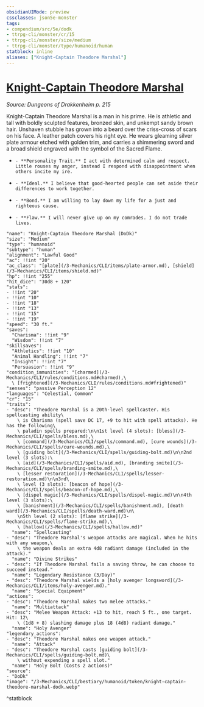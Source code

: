 ```yaml
---
obsidianUIMode: preview
cssclasses: json5e-monster
tags:
- compendium/src/5e/dodk
- ttrpg-cli/monster/cr/15
- ttrpg-cli/monster/size/medium
- ttrpg-cli/monster/type/humanoid/human
statblock: inline
aliases: ["Knight-Captain Theodore Marshal"]
---
```

# [Knight-Captain Theodore Marshal](3-Mechanics\CLI\bestiary\humanoid/knight-captain-theodore-marshal-dodk.md)
*Source: Dungeons of Drakkenheim p. 215*  

Knight-Captain Theodore Marshal is a man in his prime. He is athletic and tall with boldly sculpted features, bronzed skin, and unkempt sandy brown hair. Unshaven stubble has grown into a beard over the criss-cross of scars on his face. A leather patch covers his right eye. He wears gleaming silver plate armour etched with golden trim, and carries a shimmering sword and a broad shield engraved with the symbol of the Sacred Flame.

-     - **Personality Trait.** I act with determined calm and respect. Little rouses my anger, instead I respond with disappointment when others incite my ire.    
-     - **Ideal.** I believe that good-hearted people can set aside their differences to work together.    
-     - **Bond.** I am willing to lay down my life for a just and righteous cause.    
-     - **Flaw.** I will never give up on my comrades. I do not trade lives.    

```statblock
"name": "Knight-Captain Theodore Marshal (DoDk)"
"size": "Medium"
"type": "humanoid"
"subtype": "human"
"alignment": "Lawful Good"
"ac": !!int "20"
"ac_class": "[plate](/3-Mechanics/CLI/items/plate-armor.md), [shield](/3-Mechanics/CLI/items/shield.md)"
"hp": !!int "255"
"hit_dice": "30d8 + 120"
"stats":
- !!int "20"
- !!int "10"
- !!int "18"
- !!int "13"
- !!int "15"
- !!int "19"
"speed": "30 ft."
"saves":
  "Charisma": !!int "9"
  "Wisdom": !!int "7"
"skillsaves":
  "Athletics": !!int "10"
  "Animal Handling": !!int "7"
  "Insight": !!int "7"
  "Persuasion": !!int "9"
"condition_immunities": "[charmed](/3-Mechanics/CLI/rules/conditions.md#charmed),\
  \ [frightened](/3-Mechanics/CLI/rules/conditions.md#frightened)"
"senses": "passive Perception 12"
"languages": "Celestial, Common"
"cr": "15"
"traits":
- "desc": "Theodore Marshal is a 20th-level spellcaster. His spellcasting ability\
    \ is Charisma (spell save DC 17, +9 to hit with spell attacks). He has the following\
    \ paladin spells prepared:\n\n1st level (4 slots): [bless](/3-Mechanics/CLI/spells/bless.md),\
    \ [command](/3-Mechanics/CLI/spells/command.md), [cure wounds](/3-Mechanics/CLI/spells/cure-wounds.md),\
    \ [guiding bolt](/3-Mechanics/CLI/spells/guiding-bolt.md)\n\n2nd level (3 slots):\
    \ [aid](/3-Mechanics/CLI/spells/aid.md), [branding smite](/3-Mechanics/CLI/spells/branding-smite.md),\
    \ [lesser restoration](/3-Mechanics/CLI/spells/lesser-restoration.md)\n\n3rd\
    \ level (3 slots): [beacon of hope](/3-Mechanics/CLI/spells/beacon-of-hope.md),\
    \ [dispel magic](/3-Mechanics/CLI/spells/dispel-magic.md)\n\n4th level (3 slots):\
    \ [banishment](/3-Mechanics/CLI/spells/banishment.md), [death ward](/3-Mechanics/CLI/spells/death-ward.md)\n\
    \n5th level (2 slots): [flame strike](/3-Mechanics/CLI/spells/flame-strike.md),\
    \ [hallow](/3-Mechanics/CLI/spells/hallow.md)"
  "name": "Spellcasting"
- "desc": "Theodore Marshal's weapon attacks are magical. When he hits with any weapon,\
    \ the weapon deals an extra 4d8 radiant damage (included in the attack)."
  "name": "Divine Strikes"
- "desc": "If Theodore Marshal fails a saving throw, he can choose to succeed instead."
  "name": "Legendary Resistance (3/Day)"
- "desc": "Theodore Marshal wields a [holy avenger longsword](/3-Mechanics/CLI/items/holy-avenger.md)."
  "name": "Special Equipment"
"actions":
- "desc": "Theodore Marshal makes two melee attacks."
  "name": "Multiattack"
- "desc": "Melee Weapon Attack: +13 to hit, reach 5 ft., one target. Hit: 12\
    \ (1d8 + 8) slashing damage plus 18 (4d8) radiant damage."
  "name": "Holy Avenger"
"legendary_actions":
- "desc": "Theodore Marshal makes one weapon attack."
  "name": "Attack"
- "desc": "Theodore Marshal casts [guiding bolt](/3-Mechanics/CLI/spells/guiding-bolt.md)\
    \ without expending a spell slot."
  "name": "Holy Bolt (Costs 2 actions)"
"source":
- "DoDk"
"image": "/3-Mechanics/CLI/bestiary/humanoid/token/knight-captain-theodore-marshal-dodk.webp"
```
^statblock
